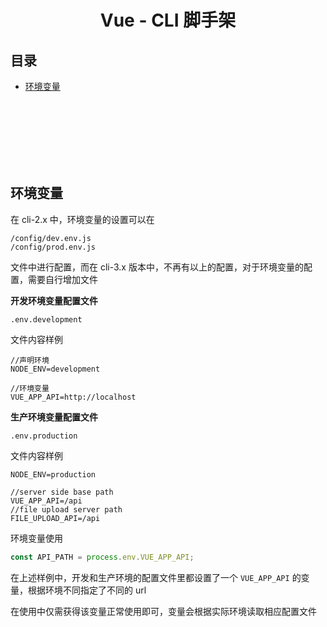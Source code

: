 # <div align="center">Vue - CLI 脚手架</div>

## 目录

- [环境变量](#环境变量)

<br><br><br><br><br><br>

## 环境变量

在 cli-2.x 中，环境变量的设置可以在 

```
/config/dev.env.js
/config/prod.env.js
```

文件中进行配置，而在 cli-3.x 版本中，不再有以上的配置，对于环境变量的配置，需要自行增加文件

**开发环境变量配置文件**

`.env.development`

文件内容样例

```
//声明环境
NODE_ENV=development

//环境变量
VUE_APP_API=http://localhost
```

**生产环境变量配置文件**

`.env.production`

文件内容样例

```
NODE_ENV=production

//server side base path
VUE_APP_API=/api
//file upload server path
FILE_UPLOAD_API=/api
```

环境变量使用

```js
const API_PATH = process.env.VUE_APP_API;
```

在上述样例中，开发和生产环境的配置文件里都设置了一个 `VUE_APP_API` 的变量，根据环境不同指定了不同的 url

在使用中仅需获得该变量正常使用即可，变量会根据实际环境读取相应配置文件
